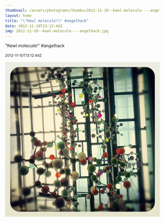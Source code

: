 ```yaml
---
thumbnail: /assets/photograms/thumbs/2012-11-10--kewl-molecule----angelhack.jpg
layout: home
title: "\"Kewl molecule!\" #angelhack"
date: 2012-11-10T13:12:44Z
img: 2012-11-10--kewl-molecule----angelhack.jpg
---
```


"Kewl molecule!" #angelhack

<small>2012-11-10T13:12:44Z</small>

!["Kewl molecule!" #angelhack](/assets/photograms/original/2012-11-10--kewl-molecule----angelhack.jpg)
